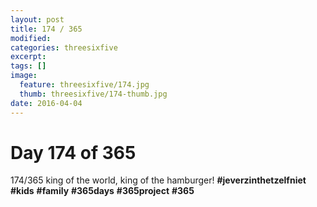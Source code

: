 ```yaml
---
layout: post
title: 174 / 365
modified:
categories: threesixfive
excerpt:
tags: []
image:
  feature: threesixfive/174.jpg
  thumb: threesixfive/174-thumb.jpg
date: 2016-04-04
---
```


# Day 174 of 365

174/365 king of the world, king of the hamburger! **\#jeverzinthetzelfniet** **\#kids** **\#family** **\#365days** **\#365project** **\#365**
